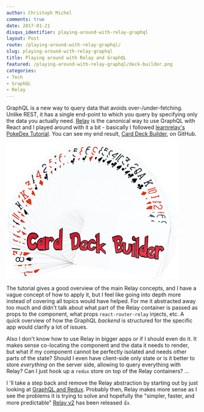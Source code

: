 ```yaml
---
author: Christoph Michel
comments: true
date: 2017-01-21
disqus_identifier: playing-around-with-relay-graphql
layout: Post
route: /playing-around-with-relay-graphql/
slug: playing-around-with-relay-graphql
title: Playing around with Relay and GraphQL
featured: /playing-around-with-relay-graphql/deck-builder.png
categories:
- Tech
- GraphQL
- Relay
---
```


GraphQL is a new way to query data that avoids over-/under-fetching. Unlike REST, it has a single end-point to which you query by specifying only the data you actually need.
[Relay](https://facebook.github.io/relay/) is the canonical way to use GraphQL with React and I played around with it a bit - basically I followed [learnrelay's PokeDex Tutorial](https://www.learnrelay.org/). 
You can see my end result, [Card Deck Builder](https://github.com/MrToph/deck-builder), on GitHub.

![Deck Builder](./deck-builder.png)

The tutorial gives a good overview of the main Relay concepts, and I have a vague concept of how to apply it, but I feel like going into depth more instead of covering all topics would have helped.
For me it abstracted away too much and didn't talk about what part of the Relay container is passed as props to the component, what props `react-router-relay` injects, etc. A quick overview of how the GraphQL _backend_ is structured for the specific app would clarify a lot of issues.

Also I don't know how to use Relay in bigger apps or if I should even do it. It makes sense co-locating the component and the data it needs to render, but what if my component cannot be perfectly isolated and needs other parts of the state? Should I even have client-side only state or is it better to store _everything_ on the server side, allowing to query everything with Relay? Can I just hook up a `redux` store on top of the Relay containers? ...

I 'll take a step back and remove the Relay abstraction by starting out by just looking at [GraphQL and Redux](https://medium.com/@thisbejim/getting-started-with-redux-and-graphql-8384b3b25c56#.cc9hyy2ch).
Probably then, Relay makes more sense as I see the problems it is trying to solve and hopefully the "simpler, faster, and more predictable" [Relay v2](https://github.com/facebook/relay/issues/1369) has been released 👍.
